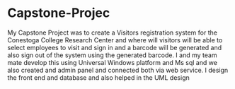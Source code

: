 # Capstone-Projec
My Capstone Project was to create a Visitors registration system for the Conestoga College Research Center and where will visitors will be able to select employees to visit and sign in and a barcode will be generated and also sign out of the system using the generated barcode. I and my team mate develop this using Universal Windows platform and Ms sql and we also created and admin panel and connected both via web service.
I design the front end and database and also helped in the UML design
